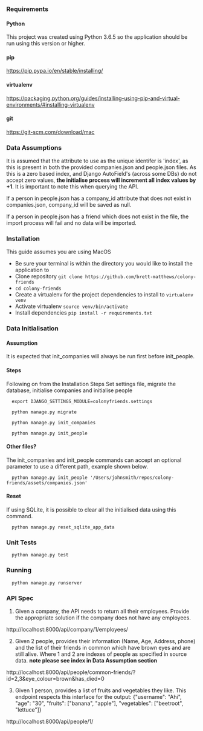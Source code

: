 ### Requirements
#### Python
This project was created using Python 3.6.5 so the application should be run using this version or higher.
#### pip
https://pip.pypa.io/en/stable/installing/
#### virtualenv
https://packaging.python.org/guides/installing-using-pip-and-virtual-environments/#installing-virtualenv
#### git
https://git-scm.com/download/mac

### Data Assumptions
It is assumed that the attribute to use as the unique identifer is 'index', as this is present in both the provided companies.json and people.json files. As this is a zero based index, and Django AutoField's (across some DBs) do not accept zero values, **the initialise process will increment all index values by +1**. It is important to note this when querying the API.

If a person in people.json has a company_id attribute that does not exist in companies.json, company_id will be saved as null.

If a person in people.json has a friend which does not exist in the file, the import process will fail and no data will be imported.

### Installation
This guide assumes you are using MacOS
- Be sure your terminal is within the directory you would like to install the application to
- Clone repository `git clone https://github.com/brett-matthews/colony-friends`
- `cd colony-friends`
- Create a virtualenv for the project dependencies to install to `virtualenv venv`
- Activate virtualenv `source venv/bin/activate`
- Install dependencies `pip install -r requirements.txt`

### Data Initialisation

#### Assumption
  It is expected that init_companies will always be run first before init_people.

#### Steps
Following on from the Installation Steps
Set settings file, migrate the database, initialise companies and initialise people 
```
  export DJANGO_SETTINGS_MODULE=colonyfriends.settings
```
```
  python manage.py migrate
```
```
  python manage.py init_companies
```
```
  python manage.py init_people
```

#### Other files?
The init_companies and init_people commands can accept an optional parameter to use a different path, example shown below.
```
  python manage.py init_people '/Users/johnsmith/repos/colony-friends/assets/companies.json'
```
#### Reset
If using SQLite, it is possible to clear all the initialised data using this command.
```
  python manage.py reset_sqlite_app_data
```

### Unit Tests
```
  python manage.py test
```
### Running
```
  python manage.py runserver
```
### API Spec
1. Given a company, the API needs to return all their employees. Provide the appropriate solution if the company does not have any employees.
  
http://localhost:8000/api/company/1/employees/
 
 2. Given 2 people, provides their information (Name, Age, Address, phone) and the list of their friends in common which have brown eyes and are still alive. Where 1 and 2 are indexes of people as specified in source data. **note please see index in Data Assumption section**
 
http://localhost:8000/api/people/common-friends/?id=2,3&eye_colour=brown&has_died=0

3. Given 1 person, provides a list of fruits and vegetables they like. This endpoint respects this interface for the output:
 {"username": "Ahi", "age": "30", "fruits": ["banana", "apple"], "vegetables": ["beetroot", "lettuce"]}

http://localhost:8000/api/people/1/
 
